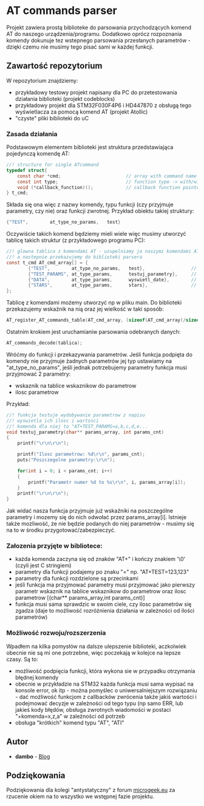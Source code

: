 # AT commands parser

Projekt zawiera prostą biblioteke do parsowania przychodzących komend AT do naszego urządzenia/programu. Dodatkowo oprócz rozpoznania komendy dokunuje tez wstepnego parsowania przesłanych parametrów - dzięki czemu nie musimy tego pisać sami w każdej funkcji.

## Zawartość repozytorium

W repozytorium znajdziemy:
* przykładowy testowy projekt napisany dla PC do przetestowania działania biblioteki (projekt codeblocks)
* przykładowy projekt dla STM32F030F4P6 i HD447870 z obsługą tego wyświetlacza za pomocą komend AT (projekt Atollic)
* "czyste" pliki biblioteki do uC

### Zasada działania

Podstawowym elementem biblioteki jest struktura przedstawiająca pojedynczą komendę AT:
```c
//! structure for single ATcommand
typedef struct{
	const char *cmd;                        // array with command name
	const int type;                         // function type -> with/without params
	void (*callback_function)();            // callback function pointer
} t_cmd;
```
Składa się ona więc z nazwy komendy, typu funkcji (czy przyjmuje parametry, czy nie) oraz funkcji zwrotnej.
Przykład obiektu takiej struktury:
```C
{"TEST",        at_type_no_params,   test}
```
Oczywiście takich komend będziemy mieli wiele więc musimy utworzyć tablicę takich struktur (z przykładowego programu PC):
```C
//! glowna tablica z komendami AT - uzupelniamy ja naszymi komendami AT
//! a nastepnie przekazujemy do biblioteki parsera
const t_cmd AT_cmd_array[] = {
		{"TEST",        at_type_no_params,   test},                 // funkcja testujaca - pierwsza funkcja do testow biblioteki
		{"TEST_PARAMS", at_type_params,      testuj_parametry},     // wyswietlenie parametrow - test parsowania
		{"DATA",        at_type_params,      wyswietl_date},        // wyswietlenie daty - test parsowania
		{"STARS",       at_type_params,      stars},                // wyswietlenie gwiazdek - test parsowania
};
```
Tablicę z komendami możemy utworzyć np w pliku main. Do biblioteki przekazujemy wskaźnik na nią oraz jej wielkość w taki sposób:
```C
AT_register_AT_commands_table(AT_cmd_array, (sizeof(AT_cmd_array)/sizeof(AT_cmd_array[0])));
```
Ostatnim krokiem jest uruchamianiw parsowania odebranych danych:
```C
AT_commands_decode(tablica);
```

Wróćmy do funkcji i przekazywania parametrów. Jeśli funkcja podpięta do komendy nie przyjmuje żadnych parametrów jej typ ustawiamy na "at_type_no_params", jeśli jednak potrzebujemy parametry funkcja musi przyjmować 2 parametry: 
* wskaznik na tablice wskaznikow do parametrow 
* ilosc parametrow

Przykład:
```C
//! funkcja testuje wydobywanie parametrow z napisu
//! wyswietla ich ilosc i wartosci
//! komenda dla niej to "AT+TEST_PARAMS=a,b,c,d,e...
void testuj_parametry(char** params_array, int params_cnt)
{
    printf("\r\n\r\n");

    printf("Ilosc parametrow: %d\r\n", params_cnt);
    puts("Poszczegolne parametry:\r\n");

    for(int i = 0; i < params_cnt; i++)
    {
        printf("Parametr numer %d to %s\r\n", i, params_array[i]);
    }
    printf("\r\n\r\n");
}
```
Jak widać nasza funkcja przyjmuje już wskaźniki na poszczególne parametry i mozemy się do nich odwołać przez params_array[i]. Istnieje także mozliwość, że nie będzie podanych do niej parametrów - musimy się na to w środku przygotować/zabezpieczyć.
### Załozenia przyjęte w bibliotece:

* każda komenda zaczyna się od znaków "AT+" i kończy znakiem '\0' (czyli jest C stringiem)
* parametry dla funkcji podajemy po znaku "=" np. "AT+TEST=123,123"
* parametry dla funkcji rozdzielone są przecinkami
* jeśli funkcja ma przyjmować parametry musi przyjmować jako pierwszy parametr wskaznik na tablice wskaznikow do parametrow oraz ilosc parametrow [(char** params_array,int params_cnt)]
* funkcja musi sama sprawdzic w swoim ciele, czy ilosc parametrów się zgadza (daje to możliwość rozróżnienia działania w zależności od ilości parametrów)

### Możliwość rozwoju/rozszerzenia

Wpadłem na kilka pomysłów na dalsze ulepszenie biblioteki, aczkolwiek obecnie nie są mi one potrzebne, więc poczekają w kolejce na lepsze czasy. Są to:
* możliwość podpięcia funkcji, która wykona sie w przypadku otrzymania błędnej komendy
* obecnie w przykładzie na STM32 każda funkcja musi sama wypisać na konsole error, ok itp - można pomyślec o uniwersalniejszym rozwiązaniu - dać możliwość funkcjom z callbacków zwrócenia także jakiś wartości i podejmować decyzje w zależności od tego typu (np samo ERR, lub jakieś kody błędów, obsługa zwrotnych wiadomości w postaci "+komenda=x,z,a" w zależności od potrzeb
* obsługa "krótkich" komend typu "AT", "ATI"

## Autor

* **dambo** - [Blog](http://projektydmb.blogspot.com)

## Podziękowania

Podziękowania dla kolegi "antystatyczny" z forum [microgeek.eu]([http://microgeek.eu) za rzucenie okiem na to wszystko we wstępnej fazie projektu.

